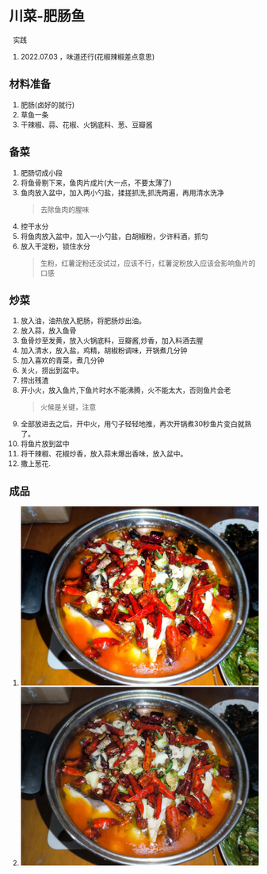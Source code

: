 # 川菜-肥肠鱼
&nbsp;&nbsp;实践
1. 2022.07.03 ，味道还行(花椒辣椒差点意思)

## 材料准备
1. 肥肠(卤好的就行)
2. 草鱼一条
3. 干辣椒、蒜、花椒、火锅底料、葱、豆瓣酱

## 备菜
1. 肥肠切成小段
2. 将鱼骨剔下来，鱼肉片成片(大一点，不要太薄了)
3. 鱼肉放入盆中，加入两小勺盐，揉搓抓洗,抓洗两遍，再用清水洗净
   > 去除鱼肉的腥味
4. 控干水分
5. 将鱼肉放入盆中，加入一小勺盐，白胡椒粉，少许料酒，抓匀
6. 放入干淀粉，锁住水分
   > 生粉，红薯淀粉还没试过，应该不行，红薯淀粉放入应该会影响鱼片的口感

## 炒菜
1. 放入油，油热放入肥肠，将肥肠炒出油。
2. 放入蒜，放入鱼骨
3. 鱼骨炒至发黄，放入火锅底料，豆瓣酱,炒香，加入料酒去腥
4. 加入清水，放入盐，鸡精，胡椒粉调味，开锅煮几分钟
5. 加入喜欢的青菜，煮几分钟
6. 关火，捞出到盆中。
7. 捞出残渣
8. 开小火，放入鱼片,下鱼片时水不能沸腾，火不能太大，否则鱼片会老
   > 火候是关键，注意
9.  全部放进去之后，开中火，用勺子轻轻地推，再次开锅煮30秒鱼片变白就熟了。
10. 将鱼片放到盆中
11. 将干辣椒、花椒炒香，放入蒜末爆出香味，放入盆中。
12. 撒上葱花.

## 成品
1. <img src="./pics/1428132474.jpg"/>

2. <img src="./pics/1616302858.jpg"/>